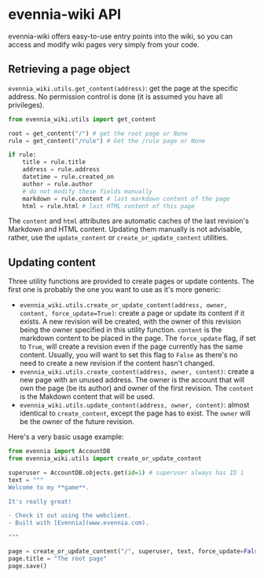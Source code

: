 # evennia-wiki API

evennia-wiki offers easy-to-use entry points into the wiki, so you can access and modify wiki pages very simply from your code.

## Retrieving a page object

`evennia_wiki.utils.get_content(address)`: get the page at the specific address.  No permission control is done (it is assumed you have all privileges).

```python
from evennia_wiki.utils import get_content

root = get_content("/") # get the root page or None
rule = get_content("/rule") # Get the /rule page or None

if rule:
    title = rule.title
    address = rule.address
    datetime = rule.created_on
    author = rule.author
    # do not modify these fields manually
    markdown = rule.content # last markdown content of the page
    html = rule.html # last HTML content of this page
```

The `content` and `html` attributes are automatic caches of the last revision's Markdown and HTML content.  Updating them manually is not advisable, rather, use the `update_content` or `create_or_update_content` utilities.

## Updating content

Three utility functions are provided to create pages or update contents.  The first one is probably the one you want to use as it's more generic:

- `evennia_wiki.utils.create_or_update_content(address, owner, content, force_update=True)`: create a page or update its content if it exists.  A new revision will be created, with the owner of this revision being the owner specified in this utility function.  `content` is the markdown content to be placed in the page.  The `force_update` flag, if set to `True`, will create a revision even if the page currently has the same content.  Usually, you will want to set this flag to `False` as there's no need to create a new revision if the content hasn't changed.
- `evennia_wiki.utils.create_content(address, owner, content)`: create a new page with an unused address.  The owner is the account that will own the page (be its author) and owner of the first revision.  The `content` is the Makdown content that will be used.
- `evennia_wiki.utils.update_content(address, owner, content)`: almost identical to `create_content`, except the page has to exist.  The `owner` will be the owner of the future revision.

Here's a very basic usage example:

```python
from evennia import AccountDB
from evennia_wiki.utils import create_or_update_content

superuser = AccountDB.objects.get(id=1) # superuser always has ID 1
text = """
Welcome to my **game**.

It's really great!

- Check it out using the webclient.
- Built with [Evennia](www.evennia.com).

"""

page = create_or_update_content("/", superuser, text, force_update=False)
page.title = "The root page"
page.save()
```

